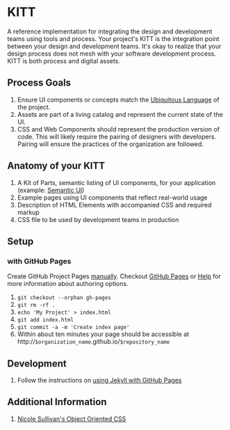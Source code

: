 # KITT
A reference implementation for integrating the design and development teams using tools and process. Your project's KITT is the integration point between your design and development teams. It's okay to realize that your design process does not mesh with your software development process. KITT is both process and digital assets.

## Process Goals
1. Ensure UI components or concepts match the [Ubiquitous Language](http://guide.agilealliance.org/guide/ubiquitous.html) of the project.
2. Assets are part of a living catalog and represent the current state of the UI.
3. CSS and Web Components should represent the production version of code. This will likely require the pairing of designers with developers. Pairing will ensure the practices of the organization are followed.

## Anatomy of your KITT
1. A Kit of Parts, semantic listing of UI components, for your application (example: [Semantic UI](http://semantic-ui.com/))
2. Example pages using UI components that reflect real-world usage
4. Description of HTML Elements with accompanied CSS and required markup
5. CSS file to be used by development teams in production

## Setup

### with GitHub Pages
Create GitHub Project Pages [manually](https://help.github.com/articles/creating-project-pages-manually). Checkout [GitHub Pages](http://pages.github.com/) or [Help](https://help.github.com/categories/20/articles) for more information about authoring options.

1. ```git checkout --orphan gh-pages```
1. ```git rm -rf .```
2. ```echo 'My Project' > index.html```
3. ```git add index.html```
4. ```git commit -a -m 'Create index page'```
5. Within about ten minutes your page should be accessible at http://```$organization_name```.github.io/```$repository_name```


## Development
1. Follow the instructions on [using Jekyll with GitHub Pages](https://help.github.com/articles/using-jekyll-with-pages)

## Additional Information
1. [Nicole Sullivan's Object Oriented CSS](https://www.google.com/search?q=stubbornella+oocss)